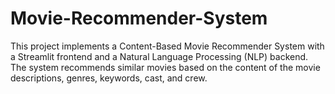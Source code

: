 # Movie-Recommender-System
This project implements a Content-Based Movie Recommender System with a Streamlit frontend and a Natural Language Processing (NLP) backend. The system recommends similar movies based on the content of the movie descriptions, genres, keywords, cast, and crew.
